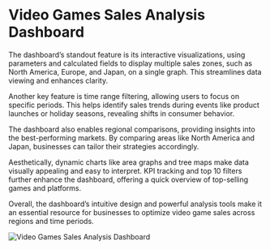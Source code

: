 # Video Games Sales Analysis Dashboard

The dashboard’s standout feature is its interactive visualizations, using parameters and calculated fields to display multiple sales zones, such as North America, Europe, and Japan, on a single graph. This streamlines data viewing and enhances clarity.

Another key feature is time range filtering, allowing users to focus on specific periods. This helps identify sales trends during events like product launches or holiday seasons, revealing shifts in consumer behavior.

The dashboard also enables regional comparisons, providing insights into the best-performing markets. By comparing areas like North America and Japan, businesses can tailor their strategies accordingly.

Aesthetically, dynamic charts like area graphs and tree maps make data visually appealing and easy to interpret. KPI tracking and top 10 filters further enhance the dashboard, offering a quick overview of top-selling games and platforms.

Overall, the dashboard’s intuitive design and powerful analysis tools make it an essential resource for businesses to optimize video game sales across regions and time periods.

![Video Games Sales Analysis Dashboard](https://github.com/user-attachments/assets/3d9483ab-731d-4ebb-8579-592ed98c1ffa)
